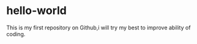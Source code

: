 # hello-world
This is my first repository on Github,i will try my best to improve ability of coding.
